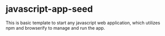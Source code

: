 # javascript-app-seed
This is basic template to start any javascript web application, which utilizes npm and browserify to manage and run the app. 

